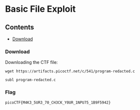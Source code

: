 # Basic File Exploit

## Contents

- [Download](#download)

### Download

Downloading the CTF file:

```shell
wget https://artifacts.picoctf.net/c/541/program-redacted.c
```

```shell
subl program-redacted.c
```

### Flag

````
picoCTF{M4K3_5UR3_70_CH3CK_Y0UR_1NPU75_1B9F5942}
````

